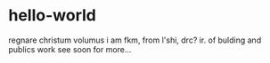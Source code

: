 # hello-world
regnare christum volumus
i am fkm,
from l'shi, drc? ir. of bulding and publics work
see soon for more...
